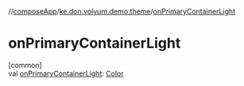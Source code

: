 //[composeApp](../../index.md)/[ke.don.volyum.demo.theme](index.md)/[onPrimaryContainerLight](on-primary-container-light.md)

# onPrimaryContainerLight

[common]\
val [onPrimaryContainerLight](on-primary-container-light.md): [Color](https://developer.android.com/reference/kotlin/androidx/compose/ui/graphics/Color.html)